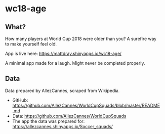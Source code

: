 # wc18-age

## What?

How many players at World Cup 2018 were older than you? A surefire way to make yourself feel old.

App is live here: https://mattdray.shinyapps.io/wc18-age/

A minimal app made for a laugh. Might never be completed properly.

## Data 

Data prepared by AllezCannes, scraped from Wikipedia.

* GitHub: https://github.com/AllezCannes/WorldCupSquads/blob/master/README.md
* Data: https://github.com/AllezCannes/WorldCupSquads
* The app the data was prepared for: https://allezcannes.shinyapps.io/Soccer_squads/
